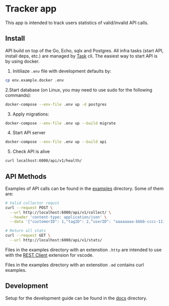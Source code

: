 # Tracker app

This app is intended to track users statistics of valid/invalid API calls.

## Install

API build on top of the Go, Echo, sqlx and Postgres. All infra tasks (start API, install deps, etc.) are managed by [Task](https://taskfile.dev/) cli. The easiest way to start API is by using docker.

1. Initiliaze `.env` file with development defaults by:

```bash
cp env.example.docker .env
```

2.Start database (on Linux, you may need to use sudo for the following commands):

```bash
docker-compose --env-file .env up -d postgres
```

3. Apply migrations:

```bash
docker-compose --env-file .env up --build migrate
```

4. Start API server

```bash
docker-compose --env-file .env up --build api
```

5. Check API is alive

```bash
curl localhost:6000/api/v1/health/
```

## API Methods

Examples of API calls can be found in the [examples](./examples) directory. Some of them are:

```bash
# Valid collector requst
curl --request POST \
  --url http://localhost:6000/api/v1/collect/ \
  --header 'content-type: application/json' \
  --data '{"customerID": 1,"tagID": 2,"userID": "aaaaaaaa-bbbb-cccc-1111-222222222222","remoteIP": "123.234.56.78","timestamp": 1500000000}'

# Return all stats
curl --request GET \
  --url http://localhost:6000/api/v1/stats/
```

Files in the examples directory with an extenstion `.http` are intended to use with the [REST Client](https://marketplace.visualstudio.com/items?itemName=humao.rest-client) extension for vscode.

Files in the examples directory with an extenstion `.md` contains curl examples.

## Development

Setup for the development guide can be found in the [docs](./docs/dev.md) directory.
